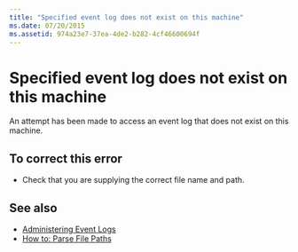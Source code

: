 ```yaml
---
title: "Specified event log does not exist on this machine"
ms.date: 07/20/2015
ms.assetid: 974a23e7-37ea-4de2-b282-4cf46600694f
---
```

# Specified event log does not exist on this machine
An attempt has been made to access an event log that does not exist on this machine.  
  
## To correct this error  
  
- Check that you are supplying the correct file name and path.  
  
## See also

- [Administering Event Logs](https://docs.microsoft.com/previous-versions/visualstudio/visual-studio-2008/4f69axw4(v=vs.90))
- [How to: Parse File Paths](../../visual-basic/developing-apps/programming/drives-directories-files/how-to-parse-file-paths.md)
